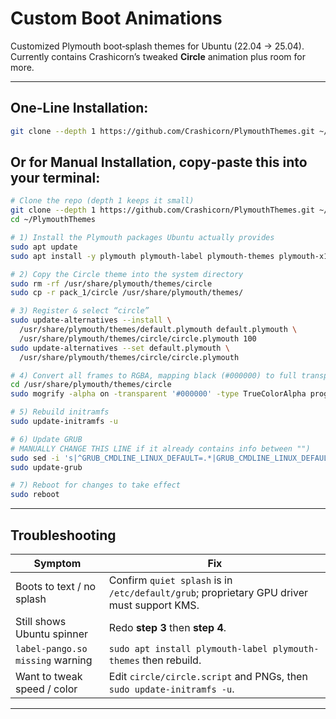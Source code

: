 # Custom Boot Animations

Customized Plymouth boot‑splash themes for Ubuntu (22.04 → 25.04).  
Currently contains Crashicorn’s tweaked **Circle** animation plus room for more.

---

## One-Line Installation:

```bash
git clone --depth 1 https://github.com/Crashicorn/PlymouthThemes.git ~/PlymouthThemes && cd ~/PlymouthThemes && sudo ./install.sh
```


## Or for Manual Installation, copy‑paste this into your terminal:

```bash
# Clone the repo (depth 1 keeps it small)
git clone --depth 1 https://github.com/Crashicorn/PlymouthThemes.git ~/PlymouthThemes
cd ~/PlymouthThemes

# 1) Install the Plymouth packages Ubuntu actually provides
sudo apt update
sudo apt install -y plymouth plymouth-label plymouth-themes plymouth-x11

# 2) Copy the Circle theme into the system directory
sudo rm -rf /usr/share/plymouth/themes/circle
sudo cp -r pack_1/circle /usr/share/plymouth/themes/

# 3) Register & select “circle”
sudo update-alternatives --install \
  /usr/share/plymouth/themes/default.plymouth default.plymouth \
  /usr/share/plymouth/themes/circle/circle.plymouth 100
sudo update-alternatives --set default.plymouth \
  /usr/share/plymouth/themes/circle/circle.plymouth

# 4) Convert all frames to RGBA, mapping black (#000000) to full transparency
cd /usr/share/plymouth/themes/circle
sudo mogrify -alpha on -transparent '#000000' -type TrueColorAlpha progress-*.png

# 5) Rebuild initramfs
sudo update-initramfs -u

# 6) Update GRUB
# MANUALLY CHANGE THIS LINE if it already contains info between "")
sudo sed -i 's|^GRUB_CMDLINE_LINUX_DEFAULT=.*|GRUB_CMDLINE_LINUX_DEFAULT="quiet splash"|' /etc/default/grub
sudo update-grub

# 7) Reboot for changes to take effect
sudo reboot
```

---

## Troubleshooting

| Symptom | Fix |
|---------|-----|
| Boots to text / no splash | Confirm `quiet splash` is in `/etc/default/grub`; proprietary GPU driver must support KMS. |
| Still shows Ubuntu spinner | Redo **step 3** then **step 4**. |
| `label-pango.so missing` warning | `sudo apt install plymouth-label plymouth-themes` then rebuild. |
| Want to tweak speed / color | Edit `circle/circle.script` and PNGs, then `sudo update-initramfs -u`. |

---
